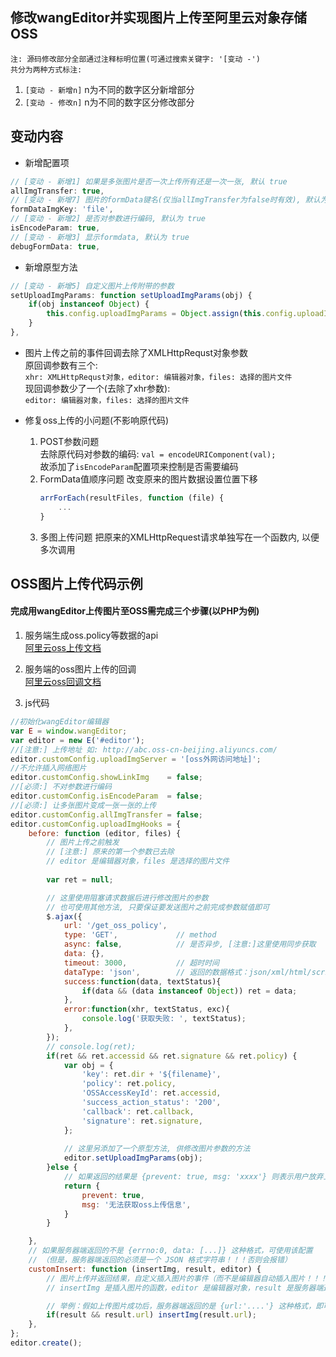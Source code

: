 
## 修改wangEditor并实现图片上传至阿里云对象存储OSS


`注: 源码修改部分全部通过注释标明位置(可通过搜索关键字: '[变动 -')`  
`共分为两种方式标注:`  
1. `[变动 - 新增n]` n为不同的数字区分新增部分
2. `[变动 - 修改n]` n为不同的数字区分修改部分


## 变动内容

- 新增配置项
```javascript
// [变动 - 新增1] 如果是多张图片是否一次上传所有还是一次一张, 默认 true
allImgTransfer: true,
// [变动 - 新增7] 图片的formData键名(仅当allImgTransfer为false时有效), 默认为 file
formDataImgKey: 'file',
// [变动 - 新增2] 是否对参数进行编码, 默认为 true
isEncodeParam: true,
// [变动 - 新增3] 显示formdata, 默认为 true
debugFormData: true,
```

- 新增原型方法
```javascript
// [变动 - 新增5] 自定义图片上传附带的参数
setUploadImgParams: function setUploadImgParams(obj) {
    if(obj instanceof Object) {
        this.config.uploadImgParams = Object.assign(this.config.uploadImgParams || {} , obj);
    }
},
```

- 图片上传之前的事件回调去除了XMLHttpRequst对象参数  
原回调参数有三个:  
`xhr: XMLHttpRequst对象，editor: 编辑器对象，files: 选择的图片文件`  
现回调参数少了一个(去除了xhr参数):  
`editor: 编辑器对象，files: 选择的图片文件`  


- 修复oss上传的小问题(不影响原代码)  
    1. POST参数问题  
        去除原代码对参数的编码: `val = encodeURIComponent(val);`  
        故添加了`isEncodeParam`配置项来控制是否需要编码
    2. FormData值顺序问题
        改变原来的图片数据设置位置下移
        ```javascript
        arrForEach(resultFiles, function (file) {
            ...
        }
        ```
    3. 多图上传问题
        把原来的XMLHttpRequest请求单独写在一个函数内, 以便多次调用



## OSS图片上传代码示例

#### 完成用wangEditor上传图片至OSS需完成三个步骤(以PHP为例)

1. 服务端生成oss.policy等数据的api  
[阿里云oss上传文档](https://help.aliyun.com/document_detail/31927.html?spm=a2c4g.11186623.6.632.59ghFM '阿里云oss上传文档')

2. 服务端的oss图片上传的回调  
[阿里云oss回调文档](https://help.aliyun.com/document_detail/31989.html?spm=a2c4g.11186623.6.903.uz6Zwf '阿里云oss回调文档')

3. js代码
```javascript
//初始化wangEditor编辑器
var E = window.wangEditor;
var editor = new E('#editor');
//[注意:] 上传地址 如: http://abc.oss-cn-beijing.aliyuncs.com/
editor.customConfig.uploadImgServer = '[oss外网访问地址]';
//不允许插入网络图片
editor.customConfig.showLinkImg    = false;
//[必须:] 不对参数进行编码
editor.customConfig.isEncodeParam  = false;
//[必须:] 让多张图片变成一张一张的上传
editor.customConfig.allImgTransfer = false;
editor.customConfig.uploadImgHooks = {
    before: function (editor, files) {
        // 图片上传之前触发
        // [注意:] 原来的第一个参数已去除
        // editor 是编辑器对象，files 是选择的图片文件
        
        var ret = null;

        // 这里使用阻塞请求数据后进行修改图片的参数
        // 也可使用其他方法, 只要保证要发送图片之前完成参数赋值即可
        $.ajax({
            url: '/get_oss_policy',
            type: 'GET',             // method
            async: false,    	     // 是否异步, [注意:]这里使用同步获取
            data: {},
            timeout: 3000,    	     // 超时时间
            dataType: 'json',        // 返回的数据格式：json/xml/html/script/jsonp/text
            success:function(data, textStatus){
                if(data && (data instanceof Object)) ret = data;
            },
            error:function(xhr, textStatus, exc){
                console.log('获取失败: ', textStatus);
            },
        });
        // console.log(ret);
        if(ret && ret.accessid && ret.signature && ret.policy) {
            var obj = {
                'key': ret.dir + '${filename}',
                'policy': ret.policy,
                'OSSAccessKeyId': ret.accessid,
                'success_action_status': '200',
                'callback': ret.callback,
                'signature': ret.signature,
            };
            
            // 这里另添加了一个原型方法, 供修改图片参数的方法
            editor.setUploadImgParams(obj);
        }else {
            // 如果返回的结果是 {prevent: true, msg: 'xxxx'} 则表示用户放弃上传
            return {
                prevent: true,
                msg: '无法获取oss上传信息',
            }
        }

    },
    // 如果服务器端返回的不是 {errno:0, data: [...]} 这种格式，可使用该配置
    // （但是，服务器端返回的必须是一个 JSON 格式字符串！！！否则会报错）
    customInsert: function (insertImg, result, editor) {
        // 图片上传并返回结果，自定义插入图片的事件（而不是编辑器自动插入图片！！！）
        // insertImg 是插入图片的函数，editor 是编辑器对象，result 是服务器端返回的结果

        // 举例：假如上传图片成功后，服务器端返回的是 {url:'....'} 这种格式，即可这样插入图片：
        if(result && result.url) insertImg(result.url);
    },
};
editor.create();
```
